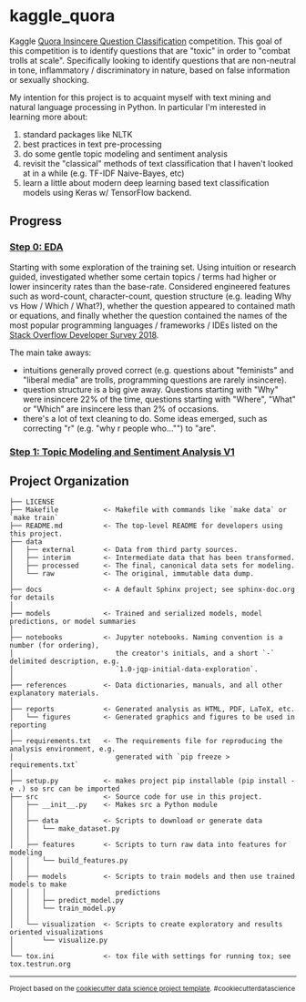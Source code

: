 kaggle_quora
==============================

Kaggle [Quora Insincere Question Classification](https://www.kaggle.com/c/quora-insincere-questions-classification) competition. This goal of this competition is to identify questions that are "toxic" in order to "combat trolls at scale". Specifically looking to identify questions that are non-neutral in tone, inflammatory / discriminatory in nature, based on false information or sexually shocking.

My intention for this project is to acquaint myself with text mining and natural language processing in Python. In particular I'm interested in learning more about: 
1. standard packages like NLTK
1. best practices in text pre-processing
1. do some gentle topic modeling and sentiment analysis
1. revisit the "classical" methods of text classification that I haven't looked at in a while (e.g. TF-IDF Naive-Bayes, etc)
1. learn a little about modern deep learning based text classification models using Keras w/ TensorFlow backend.

## Progress

### [Step 0: EDA](notebooks/0_EDA.ipynb)

Starting with some exploration of the training set. Using intuition or research guided, investigated whether some certain topics / terms had higher or lower insincerity rates than the base-rate. Considered engineered features such as word-count, character-count, question structure (e.g. leading Why vs How / Which / What?), whether the question appeared to contained math or equations, and finally whether the question contained the names of the most popular programming languages / frameworks / IDEs listed on the [Stack Overflow Developer Survey 2018](https://insights.stackoverflow.com/survey/2018/).

The main take aways: 
* intuitions generally proved correct (e.g. questions about "feminists" and "liberal media" are trolls, programming questions are rarely insincere).
* question structure is a big give away. Questions starting with "Why" were insincere 22% of the time, questions starting with "Where", "What" or "Which" are insincere less than 2% of occasions.
* there's a lot of text cleaning to do. Some ideas emerged, such as correcting "r" (e.g. "why r people who..."") to "are".


### [Step 1: Topic Modeling and Sentiment Analysis V1](notebooks/1_Topic_and_sentiment_V1.ipynb)



Project Organization
------------

    ├── LICENSE
    ├── Makefile           <- Makefile with commands like `make data` or `make train`
    ├── README.md          <- The top-level README for developers using this project.
    ├── data
    │   ├── external       <- Data from third party sources.
    │   ├── interim        <- Intermediate data that has been transformed.
    │   ├── processed      <- The final, canonical data sets for modeling.
    │   └── raw            <- The original, immutable data dump.
    │
    ├── docs               <- A default Sphinx project; see sphinx-doc.org for details
    │
    ├── models             <- Trained and serialized models, model predictions, or model summaries
    │
    ├── notebooks          <- Jupyter notebooks. Naming convention is a number (for ordering),
    │                         the creator's initials, and a short `-` delimited description, e.g.
    │                         `1.0-jqp-initial-data-exploration`.
    │
    ├── references         <- Data dictionaries, manuals, and all other explanatory materials.
    │
    ├── reports            <- Generated analysis as HTML, PDF, LaTeX, etc.
    │   └── figures        <- Generated graphics and figures to be used in reporting
    │
    ├── requirements.txt   <- The requirements file for reproducing the analysis environment, e.g.
    │                         generated with `pip freeze > requirements.txt`
    │
    ├── setup.py           <- makes project pip installable (pip install -e .) so src can be imported
    ├── src                <- Source code for use in this project.
    │   ├── __init__.py    <- Makes src a Python module
    │   │
    │   ├── data           <- Scripts to download or generate data
    │   │   └── make_dataset.py
    │   │
    │   ├── features       <- Scripts to turn raw data into features for modeling
    │   │   └── build_features.py
    │   │
    │   ├── models         <- Scripts to train models and then use trained models to make
    │   │   │                 predictions
    │   │   ├── predict_model.py
    │   │   └── train_model.py
    │   │
    │   └── visualization  <- Scripts to create exploratory and results oriented visualizations
    │       └── visualize.py
    │
    └── tox.ini            <- tox file with settings for running tox; see tox.testrun.org


--------

<p><small>Project based on the <a target="_blank" href="https://drivendata.github.io/cookiecutter-data-science/">cookiecutter data science project template</a>. #cookiecutterdatascience</small></p>
